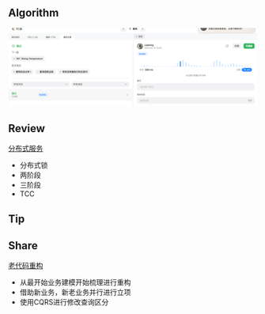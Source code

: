 ## Algorithm

![算法](../../../images/temp/sisyphus-2023-04-16-lc.png)

## Review

[分布式服务](https://iorilan.medium.com/i-asked-this-system-design-question-to-3-guys-during-a-developer-interview-and-none-of-them-gave-9c23abe45687)
* 分布式锁
* 两阶段
* 三阶段
* TCC

## Tip

## Share

[老代码重构](https://mp.weixin.qq.com/s/v4SCAHNTs2G6XFJCLXu2xw)

* 从最开始业务建模开始梳理进行重构
* 借助新业务，新老业务并行进行立项
* 使用CQRS进行修改查询区分